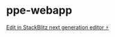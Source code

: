 # ppe-webapp

[Edit in StackBlitz next generation editor ⚡️](https://stackblitz.com/~/github.com/Rumdroid/ppe-webapp)